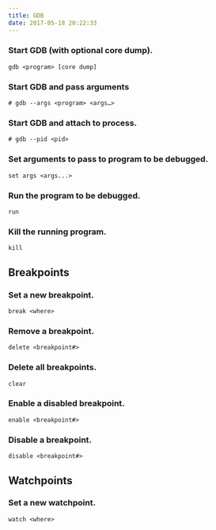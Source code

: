 ```yaml
---
title: GDB
date: 2017-05-18 20:22:33
---
```


### Start GDB (with optional core dump).
```
gdb <program> [core dump]
```

### Start GDB and pass arguments
```
# gdb --args <program> <args…>
```

### Start GDB and attach to process.
```
# gdb --pid <pid>
```

### Set arguments to pass to program to be debugged.

```
set args <args...>
```

### Run the program to be debugged.
```
run
```

### Kill the running program.
```
kill
```

## Breakpoints

### Set a new breakpoint.
```
break <where>
```

### Remove a breakpoint.
```
delete <breakpoint#>
```

### Delete all breakpoints.
```
clear
```

### Enable a disabled breakpoint.
```
enable <breakpoint#>
```

### Disable a breakpoint.
```
disable <breakpoint#>
```

## Watchpoints

### Set a new watchpoint.
```
watch <where>
```
